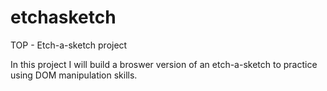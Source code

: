 # etchasketch
TOP - Etch-a-sketch project

In this project I will build a broswer version of an etch-a-sketch to practice using DOM manipulation skills.